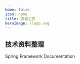 ```yaml
---
home: false
icon: home
title: 资源主页
heroImage: /logo.svg
---
```

技术资料整理
---
<a src="https://zisgood.gitee.io/spring-framework-documentation5.3.7/">Spring Framework Documentation</a>
